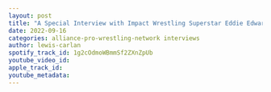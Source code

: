 ```yaml
---
layout: post
title: "A Special Interview with Impact Wrestling Superstar Eddie Edwards"
date: 2022-09-16
categories: alliance-pro-wrestling-network interviews
author: lewis-carlan
spotify_track_id: 1g2cOdmoWBmmSf2ZXnZpUb
youtube_video_id: 
apple_track_id: 
youtube_metadata: 
---
```

